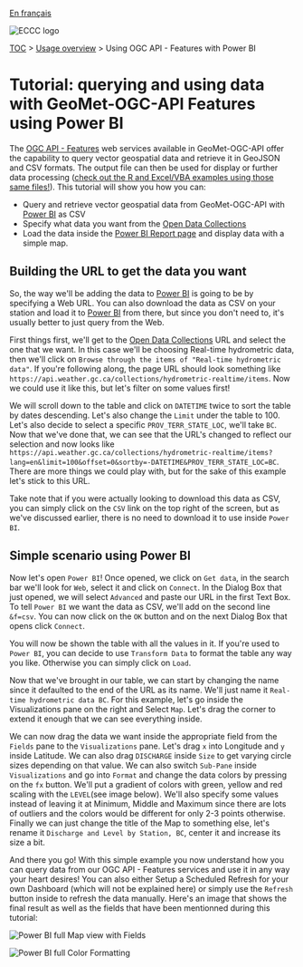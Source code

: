 [En français](tutorial_OAFeat_Power-BI_fr.md)

![ECCC logo](../img_eccc-logo.png)

[TOC](../readme_en.md) > [Usage overview](readme_en.md) > Using OGC API - Features with Power BI

# Tutorial: querying and using data with GeoMet-OGC-API Features using Power BI

The [OGC API - Features](https://eccc-msc.github.io/open-data/msc-geomet/ogc_api_en/#ogc-api-features) web services available in GeoMet-OGC-API offer the capability to query vector geospatial data and retrieve it in GeoJSON and CSV formats. The output file can then be used for display or further data processing ([check out the R and Excel/VBA examples using those same files!](../tutorial_OAFeat_R-Excel_en/)). This tutorial will show you how you can:

* Query and retrieve vector geospatial data from GeoMet-OGC-API with [Power BI](https://www.microsoft.com/en-au/power-platform/products/power-bi/) as CSV
* Specify what data you want from the [Open Data Collections](https://api.weather.gc.ca/collections/)
* Load the data inside the [Power BI Report page](https://www.microsoft.com/en-au/power-platform/products/power-bi/) and display data with a simple map.

## Building the URL to get the data you want

So, the way we'll be adding the data to [Power BI](https://powerbi.microsoft.com/en-au/) is going to be by specifying a Web URL. You can also download the data as CSV on your station and load it to [Power BI](https://powerbi.microsoft.com/en-au/) from there, but since you don't need to, it's usually better to just query from the Web.

First things first, we'll get to the [Open Data Collections](https://api.weather.gc.ca/collections/) URL and select the one that we want. In this case we'll be choosing Real-time hydrometric data, then we'll click on ``Browse through the items of "Real-time hydrometric data"``. If you're following along, the page URL should look something like ``https://api.weather.gc.ca/collections/hydrometric-realtime/items``. Now we could use it like this, but let's filter on some values first!

We will scroll down to the table and click on ``DATETIME`` twice to sort the table by dates descending. Let's also change the ``Limit`` under the table to 100. Let's also decide to select a specific ``PROV_TERR_STATE_LOC``, we'll take ``BC``. Now that we've done that, we can see that the URL's changed to reflect our selection and now looks like ``https://api.weather.gc.ca/collections/hydrometric-realtime/items?lang=en&limit=100&offset=0&sortby=-DATETIME&PROV_TERR_STATE_LOC=BC``. There are more things we could play with, but for the sake of this example let's stick to this URL.

Take note that if you were actually looking to download this data as CSV, you can simply click on the ``CSV`` link on the top right of the screen, but as we've discussed earlier, there is no need to download it to use inside ``Power BI``.

## Simple scenario using Power BI

Now let's open ``Power BI``! Once opened, we click on ``Get data``, in the search bar we'll look for ``Web``, select it and click on ``Connect``. In the Dialog Box that just opened, we will select ``Advanced`` and paste our URL in the first Text Box. To tell ``Power BI`` we want the data as CSV, we'll add on the second line ``&f=csv``. You can now click on the ``OK`` button and on the next Dialog Box that opens click ``Connect``.

You will now be shown the table with all the values in it. If you're used to ``Power BI``, you can decide to use ``Transform Data`` to format the table any way you like. Otherwise you can simply click on ``Load``.

Now that we've brought in our table, we can start by changing the name since it defaulted to the end of the URL as its name. We'll just name it ``Real-time hydrometric data BC``. For this example, let's go inside the Visualizations pane on the right and Select ``Map``. Let's drag the corner to extend it enough that we can see everything inside.

We can now drag the data we want inside the appropriate field from the ``Fields`` pane to the ``Visualizations`` pane. Let's drag ``x`` into Longitude and ``y`` inside Latitude. We can also drag ``DISCHARGE`` inside ``Size`` to get varying circle sizes depending on that value. We can also switch ``Sub-Pane`` inside ``Visualizations`` and go into ``Format`` and change the data colors by pressing on the ``fx`` button. We'll put a gradient of colors with green, yellow and red scaling with the ``LEVEL``(see image below). We'll also specify some values instead of leaving it at Minimum, Middle and Maximum since there are lots of outliers and the colors would be different for only 2-3 points otherwise. Finally we can just change the title of the Map to something else, let's rename it ``Discharge and Level by Station, BC``, center it and increase its size a bit.

And there you go! With this simple example you now understand how you can query data from our OGC API - Features services and use it in any way your heart desires! You can also either Setup a Scheduled Refresh for your own Dashboard (which will not be explained here) or simply use the ``Refresh`` button inside to refresh the data manually. Here's an image that shows the final result as well as the fields that have been mentionned during this tutorial:

![Power BI full Map view with Fields](https://collaboration.cmc.ec.gc.ca/cmc/cmos/public_doc/usage/tutorial_OAFeat_Power-BI_Map_en.jpg)

![Power BI full Color Formatting](https://collaboration.cmc.ec.gc.ca/cmc/cmos/public_doc/usage/tutorial_OAFeat_Power-BI_Format_en.jpg)
